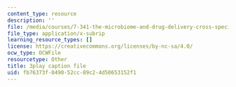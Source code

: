 ```yaml
---
content_type: resource
description: ''
file: /media/courses/7-341-the-microbiome-and-drug-delivery-cross-species-communication-in-health-and-disease-spring-2018/fb76373f049052cc89c24d50653152f1_blD8f7MOhFQ.vtt
file_type: application/x-subrip
learning_resource_types: []
license: https://creativecommons.org/licenses/by-nc-sa/4.0/
ocw_type: OCWFile
resourcetype: Other
title: 3play caption file
uid: fb76373f-0490-52cc-89c2-4d50653152f1
---
```

